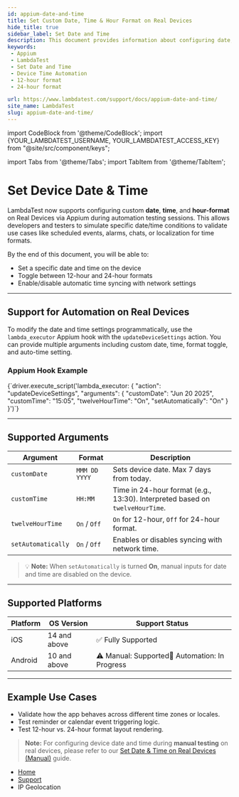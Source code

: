 ```yaml
---
id: appium-date-and-time
title: Set Custom Date, Time & Hour Format on Real Devices
hide_title: true
sidebar_label: Set Date and Time 
description: This document provides information about configuring date, time, and hour-format on Real Devices using Appium automation on LambdaTest.
keywords:
 - Appium
 - LambdaTest
 - Set Date and Time
 - Device Time Automation
 - 12-hour format
 - 24-hour format

url: https://www.lambdatest.com/support/docs/appium-date-and-time/
site_name: LambdaTest
slug: appium-date-and-time/
---
```



import CodeBlock from '@theme/CodeBlock';
import {YOUR_LAMBDATEST_USERNAME, YOUR_LAMBDATEST_ACCESS_KEY} from "@site/src/component/keys";

import Tabs from '@theme/Tabs';
import TabItem from '@theme/TabItem';

<script type="application/ld+json"
      dangerouslySetInnerHTML={{ __html: JSON.stringify({
       "@context": "https://schema.org",
        "@type": "BreadcrumbList",
        "itemListElement": [{
          "@type": "ListItem",
          "position": 1,
          "name": "Home",
          "item": "https://www.lambdatest.com"
        },{
          "@type": "ListItem",
          "position": 2,
          "name": "Support",
          "item": "https://www.lambdatest.com/support/docs/"
        },{
          "@type": "ListItem",
          "position": 3,
          "name": "Set Custom Date, Time & Hour Format on Real Devices",
          "item": "https://www.lambdatest.com/support/docs/appium-date-and-time/"
        }]
      })
    }}
></script>

# Set Device Date & Time

LambdaTest now supports configuring custom **date**, **time**, and **hour-format** on Real Devices via Appium during automation testing sessions. This allows developers and testers to simulate specific date/time conditions to validate use cases like scheduled events, alarms, chats, or localization for time formats.

By the end of this document, you will be able to:
- Set a specific date and time on the device
- Toggle between 12-hour and 24-hour formats
- Enable/disable automatic time syncing with network settings

---

## Support for Automation on Real Devices

To modify the date and time settings programmatically, use the `lambda_executor` Appium hook with the `updateDeviceSettings` action. You can provide multiple arguments including custom date, time, format toggle, and auto-time setting.

### Appium Hook Example

<CodeBlock language="js">
{`driver.execute_script('lambda_executor: { 
  "action": "updateDeviceSettings", 
  "arguments": { 
    "customDate": "Jun 20 2025", 
    "customTime": "15:05", 
    "twelveHourTime": "On", 
    "setAutomatically": "On" 
  } 
}')`}
</CodeBlock>


---
## Supported Arguments

| Argument           | Format        | Description                                                                 |
| ------------------ | ------------- | --------------------------------------------------------------------------- |
| `customDate`       | `MMM DD YYYY` | Sets device date. Max 7 days from today.                                    |
| `customTime`       | `HH:MM`       | Time in 24-hour format (e.g., 13:30). Interpreted based on `twelveHourTime`.|
| `twelveHourTime`   | `On` / `Off`  | `On` for 12-hour, `Off` for 24-hour format.                                 |
| `setAutomatically` | `On` / `Off`  | Enables or disables syncing with network time.                              |

> 💡 **Note:** When `setAutomatically` is turned **On**, manual inputs for date and time are disabled on the device.

---
## Supported Platforms

| Platform  | OS Version    | Support Status                  |
| --------- | ------------- | ------------------------------- |
| iOS       | 14 and above  | ✅ Fully Supported               |
| Android   | 10 and above  | ⚠️ Manual: Supported🔧 Automation: In Progress |

---

## Example Use Cases

- Validate how the app behaves across different time zones or locales.
- Test reminder or calendar event triggering logic.
- Test 12-hour vs. 24-hour format layout rendering.


> **Note:** For configuring device date and time during **manual testing** on real devices, please refer to our [Set Date & Time on Real Devices (Manual)](support/docs/set-date-time-hour-format-real-devices/) guide.



<nav aria-label="breadcrumbs">
  <ul className="breadcrumbs">
    <li className="breadcrumbs__item">
      <a className="breadcrumbs__link" target="_self" href="https://www.lambdatest.com">
        Home
      </a>
    </li>
    <li className="breadcrumbs__item">
      <a className="breadcrumbs__link" target="_self" href="https://www.lambdatest.com/support/docs/">
        Support
      </a>
    </li>
    <li className="breadcrumbs__item breadcrumbs__item--active">
      <span className="breadcrumbs__link">
       IP Geolocation
      </span>
    </li>
  </ul>
</nav>